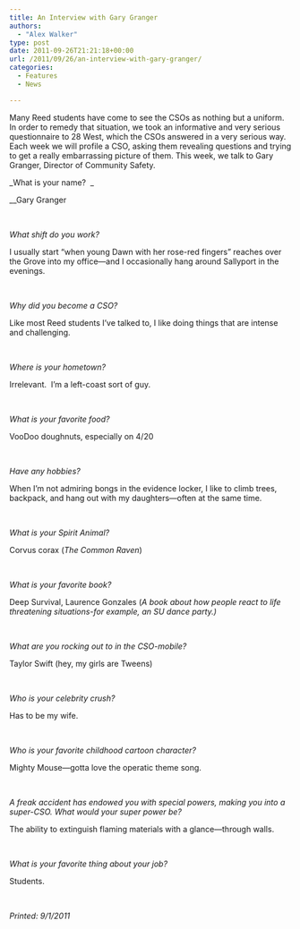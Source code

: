 ```yaml
---
title: An Interview with Gary Granger
authors: 
  - "Alex Walker"
type: post
date: 2011-09-26T21:21:18+00:00
url: /2011/09/26/an-interview-with-gary-granger/
categories:
  - Features
  - News

---
```

Many Reed students have come to see the CSOs as nothing but a uniform. In order to remedy that situation, we took an informative and very serious questionnaire to 28 West, which the CSOs answered in a very serious way. Each week we will profile a CSO, asking them revealing questions and trying to get a really embarrassing picture of them. This week, we talk to Gary Granger, Director of Community Safety.

_What is your name?  _

__Gary Granger

&nbsp;

_What shift do you work?_ 

I usually start “when young Dawn with her rose-red fingers” reaches over the Grove into my office—and I occasionally hang around Sallyport in the evenings.

&nbsp;

_Why did you become a CSO?_

Like most Reed students I’ve talked to, I like doing things that are intense and challenging.

&nbsp;

_Where is your hometown?_

Irrelevant.  I’m a left-coast sort of guy.

&nbsp;

_What is your favorite food?_

VooDoo doughnuts, especially on 4/20

&nbsp;

_Have any hobbies?_ 

When I’m not admiring bongs in the evidence locker, I like to climb trees, backpack, and hang out with my daughters—often at the same time.

&nbsp;

_What is your Spirit Animal?_

Corvus corax (_The Common Raven_)

&nbsp;

_What is your favorite book?_

Deep Survival, Laurence Gonzales (_A book about how people react to life threatening situations-for example, an SU dance party.)_

&nbsp;

_What are you rocking out to in the CSO-mobile?_

Taylor Swift (hey, my girls are Tweens)

&nbsp;

_Who is your celebrity crush?_

Has to be my wife.

&nbsp;

_Who is your favorite childhood cartoon character?_

Mighty Mouse—gotta love the operatic theme song.

&nbsp;

_A freak accident has endowed you with special powers, making you into a super-CSO. What would your super power be?_

The ability to extinguish flaming materials with a glance—through walls.

&nbsp;

_What is your favorite thing about your job?_

Students.

&nbsp;

_Printed: 9/1/2011_